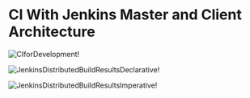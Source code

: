 # CI With Jenkins Master and Client Architecture

![CIforDevelopment!](https://lucid.app/publicSegments/view/64a259a4-f8bd-4d2a-bd47-5ed09064197b/image.png)

![JenkinsDistributedBuildResultsDeclarative!](https://lucid.app/publicSegments/view/8516f60d-e144-4757-871f-e57e6f2305af/image.png)

![JenkinsDistributedBuildResultsImperative!](https://lucid.app/publicSegments/view/1da9bc53-1f84-4e3f-b4c6-424b1187be4d/image.png)

